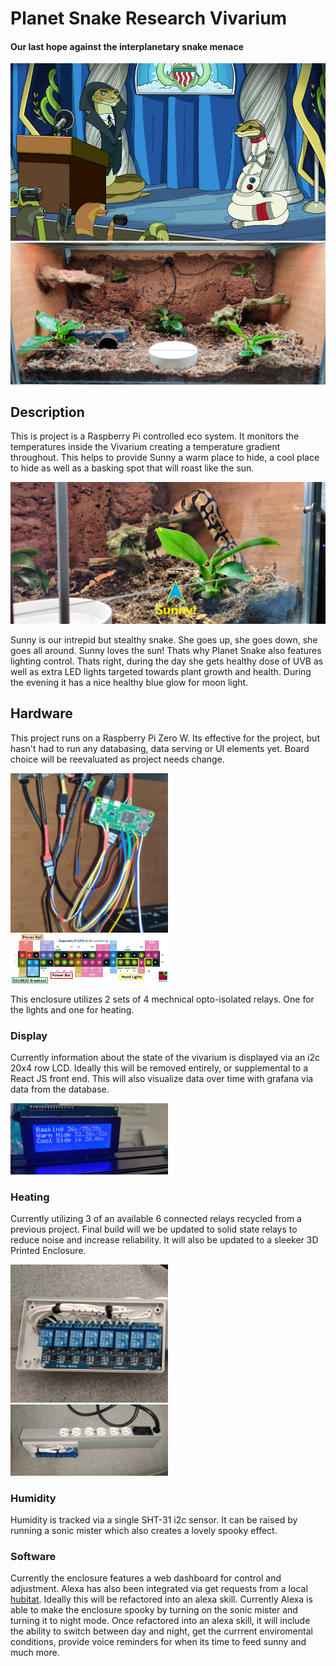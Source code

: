 <h1> Planet Snake Research Vivarium</h1>
<h4> Our last hope against the interplanetary snake menace </h4>

<img alt="" src="./documentation/photos/snakeJazz.png" />

<img alt="" src="./documentation/photos/planet_snake.jpg" />

<h2  > Description </h2>

<p>This is project is a Raspberry Pi controlled eco system. It monitors the temperatures inside the Vivarium creating a temperature gradient throughout. This helps to provide Sunny a warm place to hide, a cool place to hide as well as a basking spot that will roast like the sun.
</p>
<img alt="" src="./documentation/photos/sunny.jpg" />

Sunny is our intrepid but stealthy snake. She goes up, she goes down, she goes all around. Sunny loves the sun! Thats why Planet Snake also features lighting control. Thats right, during the day she gets healthy dose of UVB as well as extra LED lights targeted towards plant growth and health. During the evening it has a nice healthy blue glow for moon light.

<h2>Hardware</h2>

This project runs on a Raspberry Pi Zero W. Its effective for the project, but hasn't had to run any databasing, data serving or UI elements yet. Board choice will be reevaluated as project needs change.

<img src="./documentation/photos/Pi Zero W Cropped.jpg" width="50%" />

<img src="./documentation/photos/pinout.png" width="50%" />

This enclosure utilizes 2 sets of 4 mechnical opto-isolated relays. One for the lights and one for heating.

<h3>Display</h3>

Currently information about the state of the vivarium is displayed via an i2c 20x4 row LCD. Ideally this will be removed entirely, or supplemental to a React JS front end. This will also visualize data over time with grafana via data from the database.

<img src="./documentation/photos/LCD -  temps.jpg" width="50%" vertical-align:middle />

<h3>Heating</h3>

Currently utilizing 3 of an available 6 connected relays recycled from a previous project. Final build will we be updated to solid state relays to reduce noise and increase reliability. It will also be updated to a sleeker 3D Printed Enclosure.

<img src="./documentation/photos/8 relay - side cropped.jpg" width="50%" />
<img src="./documentation/photos/8 relay - top.jpg"   margin-left= "auto",
  margin-right= "auto",
  width= "50%"/>

<h3> Humidity </h3>

Humidity is tracked via a single SHT-31 i2c sensor. It can be raised by running a sonic mister which also creates a lovely spooky effect.

<h3> Software </h3>

Currently the enclosure features a web dashboard for control and adjustment. Alexa has also been integrated via get requests from a local <a href="https://www.hubitat.com">hubitat</a>. Ideally this will be refactored into an alexa skill. Currently Alexa is able to make the enclosure spooky by turning on the sonic mister and turning it to night mode. Once refactored into an alexa skill, it will include the ability to switch between day and night, get the currrent enviromental conditions, provide voice reminders for when its time to feed sunny and much more.
